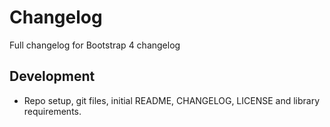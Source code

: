 # Changelog

Full changelog for Bootstrap 4 changelog

## Development

* Repo setup, git  files, initial README, CHANGELOG, LICENSE and library requirements.
